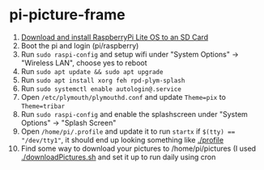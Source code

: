 # pi-picture-frame

1. [Download and install RaspberryPi Lite OS to an SD Card](https://www.raspberrypi.org/software/)
1. Boot the pi and login (pi/raspberry)
1. Run `sudo raspi-config` and setup wifi under "System Options" -> "Wireless LAN", choose yes to reboot
1. Run `sudo apt update && sudo apt upgrade`
1. Run `sudo apt install xorg feh rpd-plym-splash`
1. Run `sudo systemctl enable autologin@.service`
1. Open `/etc/plymouth/plymouthd.conf` and update `Theme=pix` to `Theme=tribar`
1. Run `sudo raspi-config` and enable the splashscreen under "System Options" -> "Splash Screen"
1. Open `/home/pi/.profile` and update it to run `startx` if `$(tty) == "/dev/tty1"`, it should end up looking something like [./profile](./profile)
1. Find some way to download your pictures to /home/pi/pictures (I used [./downloadPictures.sh](./downloadPictures.sh) and set it up to run daily using cron
